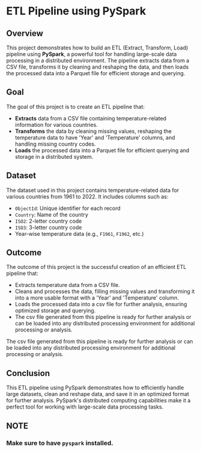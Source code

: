 # ETL Pipeline using PySpark


## Overview

This project demonstrates how to build an ETL (Extract, Transform, Load) pipeline using **PySpark**, a powerful tool for handling large-scale data processing in a distributed environment. The pipeline extracts data from a CSV file, transforms it by cleaning and reshaping the data, and then loads the processed data into a Parquet file for efficient storage and querying.


## Goal

The goal of this project is to create an ETL pipeline that:

- **Extracts** data from a CSV file containing temperature-related information for various countries.
- **Transforms** the data by cleaning missing values, reshaping the temperature data to have 'Year' and 'Temperature' columns, and handling missing country codes.
- **Loads** the processed data into a Parquet file for efficient querying and storage in a distributed system.


## Dataset

The dataset used in this project contains temperature-related data for various countries from 1961 to 2022. It includes columns such as:

- `ObjectId`: Unique identifier for each record
- `Country`: Name of the country
- `ISO2`: 2-letter country code
- `ISO3`: 3-letter country code
- Year-wise temperature data (e.g., `F1961`, `F1962`, etc.)



## Outcome

The outcome of this project is the successful creation of an efficient ETL pipeline that:

- Extracts temperature data from a CSV file.
- Cleans and processes the data, filling missing values and transforming it into a more usable format with a 'Year' and 'Temperature' column.
- Loads the processed data into a csv file for further analysis, ensuring optimized storage and querying.
- The csv file generated from this pipeline is ready for further analysis or can be loaded into any distributed processing environment for additional processing or analysis.

The csv file generated from this pipeline is ready for further analysis or can be loaded into any distributed processing environment for additional processing or analysis.



## Conclusion
This ETL pipeline using PySpark demonstrates how to efficiently handle large datasets, clean and reshape data, and save it in an optimized format for further analysis. PySpark's distributed computing capabilities make it a perfect tool for working with large-scale data processing tasks.


## NOTE
###  **Make sure to have `pyspark` installed.**
